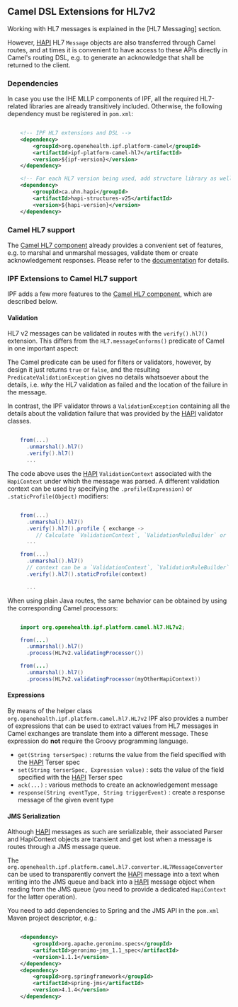 ## Camel DSL Extensions for HL7v2

Working with HL7 messages is explained in the [HL7 Messaging] section.

However, [HAPI] HL7 `Message` objects are also transferred through Camel routes, and at times it is convenient
to have access to these APIs directly in Camel's routing DSL, e.g. to generate an acknowledge that shall be returned to
the client.


### Dependencies

In case you use the IHE MLLP components of IPF, all the required HL7-related libraries are already transitively included.
Otherwise, the following dependency must be registered in `pom.xml`:

```xml

    <!-- IPF HL7 extensions and DSL -->
    <dependency>
        <groupId>org.openehealth.ipf.platform-camel</groupId>
        <artifactId>ipf-platform-camel-hl7</artifactId>
        <version>${ipf-version}</version>
    </dependency>

    <!-- For each HL7 version being used, add structure library as well, e.g. v2.5 -->
    <dependency>
        <groupId>ca.uhn.hapi</groupId>
        <artifactId>hapi-structures-v25</artifactId>
        <version>${hapi-version}</version>
    </dependency>

```


### Camel HL7 support

The [Camel HL7 component][camel-hl7] already provides a convenient set of features, e.g. to marshal and unmarshal
messages, validate them or create acknowledgement responses. Please refer to the [documentation][camel-hl7] for details.


### IPF Extensions to Camel HL7 support

IPF adds a few more features to the [Camel HL7 component][camel-hl7], which are described below.


#### Validation

HL7 v2 messages can be validated in routes with the `verify().hl7()` extension. This differs from the `HL7.messageConforms()`
predicate of Camel in one important aspect:

The Camel predicate can be used for filters or validators, however, by design it just returns `true` or `false`, and the
resulting `PredicateValidationException` gives no details whatsoever about the details, i.e. *why* the HL7 validation as
failed and the location of the failure in the message.

In contrast, the IPF validator throws a `ValidationException` containing all the details about the validation failure that
was provided by the [HAPI] validator classes.

```groovy

    from(...)
      .unmarshal().hl7()
      .verify().hl7()
      ...

```

The code above uses the [HAPI] `ValidationContext` associated with the `HapiContext` under which the message was
parsed. A different validation context can be used by specifying the `.profile(Expression)` or `.staticProfile(Object)` modifiers:

```groovy

    from(...)
      .unmarshal().hl7()
      .verify().hl7().profile { exchange ->
         // Calculate `ValidationContext`, `ValidationRuleBuilder` or `HapiContext`
      ...

    from(...)
      .unmarshal().hl7()
      // context can be a `ValidationContext`, `ValidationRuleBuilder` or `HapiContext`
      .verify().hl7().staticProfile(context)

      ...

```

When using plain Java routes, the same behavior can be obtained by using the corresponding Camel processors:

```java

    import org.openehealth.ipf.platform.camel.hl7.HL7v2;

    from(...)
      .unmarshal().hl7()
      .process(HL7v2.validatingProcessor())

    from(...)
      .unmarshal().hl7()
      .process(HL7v2.validatingProcessor(myOtherHapiContext))

```


#### Expressions

By means of the helper class `org.openehealth.ipf.platform.camel.hl7.HL7v2`
IPF also provides a number of expressions that can be used to extract values from HL7 messages in
Camel exchanges are translate them into a different message. These expression do **not** require the
Groovy programming language.

* `get(String terserSpec)` : returns the value from the field specified with the [HAPI] Terser spec
* `set(String terserSpec, Expression value)` : sets the value of the field specified with the [HAPI] Terser spec
* `ack(...)` : various methods to create an acknowledgement message
* `response(String eventType, String triggerEvent)` : create a response message of the given event type


#### JMS Serialization

Although [HAPI] messages as such are serializable, their associated Parser and HapiContext objects are
transient and get lost when a message is routes through a JMS message queue.

The `org.openehealth.ipf.platform.camel.hl7.converter.HL7MessageConverter` can be used to transparently
convert the [HAPI] message into a text when writing into the JMS queue and back into a [HAPI] message object
when reading from the JMS queue (you need to provide a dedicated `HapiContext` for the latter operation).

You need to add dependencies to Spring and the JMS API in the `pom.xml` Maven project descriptor, e.g.:

```xml

    <dependency>
        <groupId>org.apache.geronimo.specs</groupId>
        <artifactId>geronimo-jms_1.1_spec</artifactId>
        <version>1.1.1</version>
    </dependency>
    <dependency>
        <groupId>org.springframework</groupId>
        <artifactId>spring-jms</artifactId>
        <version>4.1.4</version>
    </dependency>

```



[HAPI]: http://hl7api.sourceforge.net
[camel-hl7]: http://camel.apache.org/hl7.html